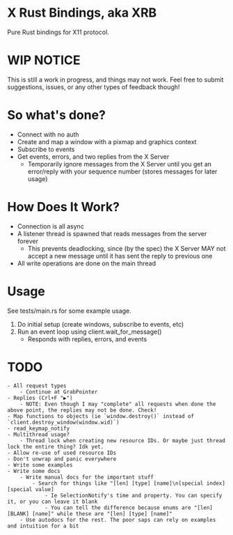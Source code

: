 # X Rust Bindings, aka XRB
Pure Rust bindings for X11 protocol.

# WIP NOTICE
This is still a work in progress, and things may not work. Feel free to submit suggestions, issues, or any other types of feedback though!

# So what's done?
- Connect with no auth
- Create and map a window with a pixmap and graphics context
- Subscribe to events
- Get events, errors, and two replies from the X Server
    - Temporarily ignore messages from the X Server until you get an error/reply with your sequence number (stores messages for later usage)

# How Does It Work?
- Connection is all async
- A listener thread is spawned that reads messages from the server forever
    - This prevents deadlocking, since (by the spec) the X Server MAY not accept a new message until it has sent the reply to previous one
- All write operations are done on the main thread

# Usage
See tests/main.rs for some example usage.
1. Do initial setup (create windows, subscribe to events, etc)
2. Run an event loop using client.wait_for_message()
    - Responds with replies, errors, and events

# TODO
    - All request types
        - Continue at GrabPointer
    - Replies (Crl+F "▶")
        - NOTE: Even though I may "complete" all requests when done the above point, the replies may not be done. Check!
    - Map functions to objects (ie `window.destroy()` instead of `client.destroy_window(window.wid)`)
    - read_keymap_notify
    - Multithread usage?
        - Thread lock when creating new resource IDs. Or maybe just thread lock the entire thing? Idk yet.
    - Allow re-use of used resource IDs
    - Don't unwrap and panic everywhere
    - Write some examples
    - Write some docs
        - Write manual docs for the important stuff
            - Search for things like "[len] [type] [name]\n[special index] [special value]
                - Ie SelectionNotify's time and property. You can specify it, or you can leave it blank
                - You can tell the difference because enums are "[len] [BLANK] [name]" while these are "[len] [type] [name]"
        - Use autodocs for the rest. The poor saps can rely on examples and intuition for a bit
